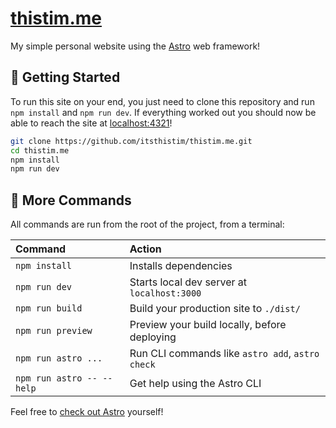 # [thistim.me](https://thistim.me)
My simple personal website using the [Astro](https://astro.build) web framework!

## 🚀 Getting Started
To run this site on your end, you just need to clone this repository and run `npm install` and `npm run dev`.
If everything worked out you should now be able to reach the site at [localhost:4321](http://localhost:4321/)!

```bash
git clone https://github.com/itsthistim/thistim.me.git
cd thistim.me
npm install
npm run dev
```

## 🤖 More Commands
All commands are run from the root of the project, from a terminal:

| Command                   | Action                                           |
| :------------------------ | :----------------------------------------------- |
| `npm install`             | Installs dependencies                            |
| `npm run dev`             | Starts local dev server at `localhost:3000`      |
| `npm run build`           | Build your production site to `./dist/`          |
| `npm run preview`         | Preview your build locally, before deploying     |
| `npm run astro ...`       | Run CLI commands like `astro add`, `astro check` |
| `npm run astro -- --help` | Get help using the Astro CLI                     |

Feel free to [check out Astro](https://astro.build) yourself!
